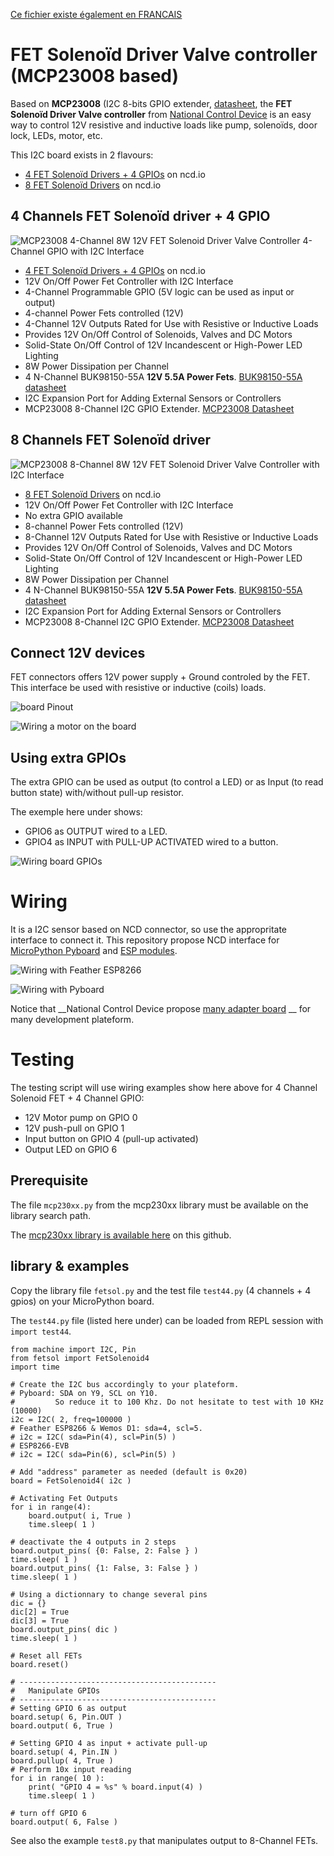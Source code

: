[Ce fichier existe également en FRANCAIS](readme.md)

# FET Solenoïd Driver Valve controller (MCP23008 based)
Based on __MCP23008__ (I2C 8-bits GPIO extender, [datasheet](https://ww1.microchip.com/downloads/en/DeviceDoc/21919e.pdf), the __FET Solenoïd Driver Valve controller__ from [National Control Device](https://store.ncd.io) is an easy way to control 12V resistive and inductive loads like pump, solenoïds, door lock, LEDs, motor, etc.

This I2C board exists in 2 flavours:
* [4 FET Solenoïd Drivers + 4 GPIOs](https://store.ncd.io/product/mcp23008-4-channel-8w-12v-fet-solenoid-driver-valve-controller-4-channel-gpio-with-i2c-interface/) on ncd.io
* [8 FET Solenoïd Drivers](https://store.ncd.io/product/mcp23008-8-channel-8w-12v-fet-solenoid-driver-valve-controller-with-i2c-interface/) on ncd.io

## 4 Channels FET Solenoïd driver + 4 GPIO
![MCP23008 4-Channel 8W 12V FET Solenoid Driver Valve Controller 4-Channel GPIO with I2C Interface](docs/_static/ncd-fetsol-4channel.jpg)

* [4 FET Solenoïd Drivers + 4 GPIOs](https://store.ncd.io/product/mcp23008-4-channel-8w-12v-fet-solenoid-driver-valve-controller-4-channel-gpio-with-i2c-interface/) on ncd.io
* 12V On/Off Power Fet Controller with I2C Interface
* 4-Channel Programmable GPIO (5V logic can be used as input or output)
* 4-channel Power Fets controlled (12V)
 * 4-Channel 12V Outputs Rated for Use with Resistive or Inductive Loads
 * Provides 12V On/Off Control of Solenoids, Valves and DC Motors
 * Solid-State On/Off Control of 12V Incandescent or High-Power LED Lighting
 * 8W Power Dissipation per Channel
 * 4 N-Channel BUK98150-55A __12V 5.5A Power Fets__. [BUK98150-55A datasheet](https://www.nexperia.com/products/mosfets/automotive-mosfets/BUK98150-55A.html)
* I2C Expansion Port for Adding External Sensors or Controllers
* MCP23008 8-Channel I2C GPIO Extender. [MCP23008 Datasheet](https://ww1.microchip.com/downloads/en/DeviceDoc/21919e.pdf)

## 8 Channels FET Solenoïd driver
![MCP23008 8-Channel 8W 12V FET Solenoid Driver Valve Controller with I2C Interface](docs/_static/ncd-fetsol-8channel.jpg)

* [8 FET Solenoïd Drivers](https://store.ncd.io/product/mcp23008-8-channel-8w-12v-fet-solenoid-driver-valve-controller-with-i2c-interface/) on ncd.io
* 12V On/Off Power Fet Controller with I2C Interface
* No extra GPIO available
* 8-channel Power Fets controlled (12V)
 * 8-Channel 12V Outputs Rated for Use with Resistive or Inductive Loads
 * Provides 12V On/Off Control of Solenoids, Valves and DC Motors
 * Solid-State On/Off Control of 12V Incandescent or High-Power LED Lighting
 * 8W Power Dissipation per Channel
 * 4 N-Channel BUK98150-55A __12V 5.5A Power Fets__. [BUK98150-55A datasheet](https://www.nexperia.com/products/mosfets/automotive-mosfets/BUK98150-55A.html)
* I2C Expansion Port for Adding External Sensors or Controllers
* MCP23008 8-Channel I2C GPIO Extender. [MCP23008 Datasheet](https://ww1.microchip.com/downloads/en/DeviceDoc/21919e.pdf)

## Connect 12V devices

FET connectors offers 12V power supply + Ground controled by the FET. This interface be used with resistive or inductive (coils) loads.

![board Pinout](docs/_static/pinout.jpg)

![Wiring a motor on the board](docs/_static/wiring-motor.jpg)

## Using extra GPIOs

The extra GPIO can be used as output (to control a LED) or as Input (to read button state) with/without pull-up resistor.

The exemple here under shows:
* GPIO6 as OUTPUT wired to a LED.
* GPIO4 as INPUT with PULL-UP ACTIVATED wired to a button.

![Wiring board GPIOs](docs/_static/wiring-gpio.jpg)

# Wiring

It is a I2C sensor based on NCD connector, so use the appropritate interface to connect it. This repository propose NCD interface for [MicroPython Pyboard](https://github.com/mchobby/pyboard-driver/blob/master/NCD/README.md) and [ESP modules](../NCD/readme.md).

![Wiring with Feather ESP8266](../NCD/ncd_feather.png)

![Wiring with Pyboard](docs/_static/ncd_fetsol_to_pyboard.jpg)

Notice that __National Control Device propose [many adapter board](https://store.ncd.io/shop/?fwp_product_type=adapters) __ for many development plateform.

# Testing

The testing script will use wiring examples show here above for 4 Channel Solenoid FET + 4 Channel GPIO:
* 12V Motor pump on GPIO 0
* 12V push-pull on GPIO 1
* Input button on GPIO 4 (pull-up activated)
* Output LED on GPIO 6

## Prerequisite

The file `mcp230xx.py` from the mcp230xx library must be available on the library search path.

The [mcp230xx library is available here](../mcp230xx/readme.md) on this github.

## library & examples

Copy the library file `fetsol.py` and the test file `test44.py` (4 channels + 4  gpios) on your MicroPython board.

The `test44.py` file (listed here under) can be loaded from REPL session with `import test44`.

```
from machine import I2C, Pin
from fetsol import FetSolenoid4
import time

# Create the I2C bus accordingly to your plateform.
# Pyboard: SDA on Y9, SCL on Y10.
#         So reduce it to 100 Khz. Do not hesitate to test with 10 KHz (10000)
i2c = I2C( 2, freq=100000 )
# Feather ESP8266 & Wemos D1: sda=4, scl=5.
# i2c = I2C( sda=Pin(4), scl=Pin(5) )
# ESP8266-EVB
# i2c = I2C( sda=Pin(6), scl=Pin(5) )

# Add "address" parameter as needed (default is 0x20)
board = FetSolenoid4( i2c )

# Activating Fet Outputs
for i in range(4):
	board.output( i, True )
	time.sleep( 1 )

# deactivate the 4 outputs in 2 steps
board.output_pins( {0: False, 2: False } )
time.sleep( 1 )
board.output_pins( {1: False, 3: False } )
time.sleep( 1 )

# Using a dictionnary to change several pins
dic = {}
dic[2] = True
dic[3] = True
board.output_pins( dic )
time.sleep( 1 )

# Reset all FETs
board.reset()

# --------------------------------------------
#   Manipulate GPIOs
# --------------------------------------------
# Setting GPIO 6 as output
board.setup( 6, Pin.OUT )
board.output( 6, True )

# Setting GPIO 4 as input + activate pull-up
board.setup( 4, Pin.IN )
board.pullup( 4, True )
# Perform 10x input reading
for i in range( 10 ):
	print( "GPIO 4 = %s" % board.input(4) )
	time.sleep( 1 )

# turn off GPIO 6
board.output( 6, False )
```
See also the example `test8.py` that manipulates output to 8-Channel FETs.
